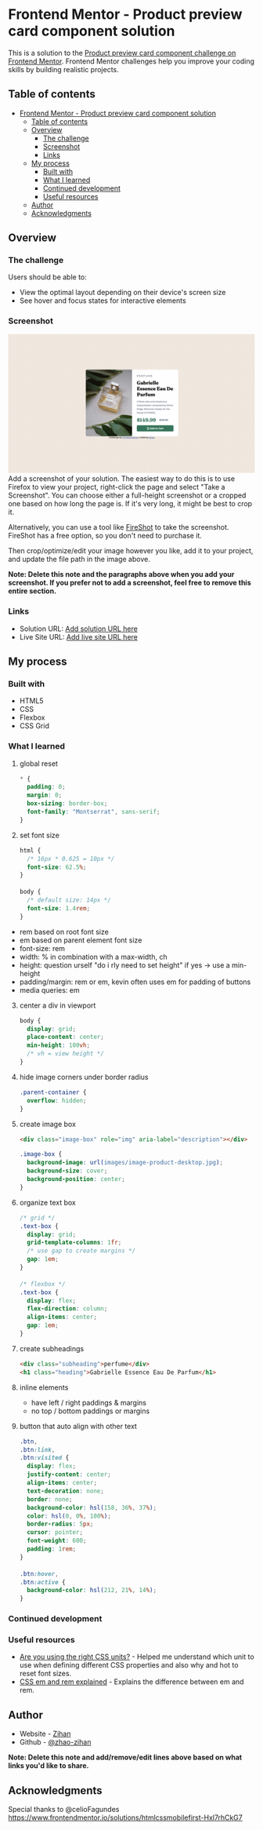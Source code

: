 # Frontend Mentor - Product preview card component solution

This is a solution to the [Product preview card component challenge on Frontend Mentor](https://www.frontendmentor.io/challenges/product-preview-card-component-GO7UmttRfa). Frontend Mentor challenges help you improve your coding skills by building realistic projects.

## Table of contents

- [Frontend Mentor - Product preview card component solution](#frontend-mentor---product-preview-card-component-solution)
  - [Table of contents](#table-of-contents)
  - [Overview](#overview)
    - [The challenge](#the-challenge)
    - [Screenshot](#screenshot)
    - [Links](#links)
  - [My process](#my-process)
    - [Built with](#built-with)
    - [What I learned](#what-i-learned)
    - [Continued development](#continued-development)
    - [Useful resources](#useful-resources)
  - [Author](#author)
  - [Acknowledgments](#acknowledgments)

## Overview

### The challenge

Users should be able to:

- View the optimal layout depending on their device's screen size
- See hover and focus states for interactive elements

### Screenshot

![](markdown-img/2022-07-22-22-33-59.png)
Add a screenshot of your solution. The easiest way to do this is to use Firefox to view your project, right-click the page and select "Take a Screenshot". You can choose either a full-height screenshot or a cropped one based on how long the page is. If it's very long, it might be best to crop it.

Alternatively, you can use a tool like [FireShot](https://getfireshot.com/) to take the screenshot. FireShot has a free option, so you don't need to purchase it.

Then crop/optimize/edit your image however you like, add it to your project, and update the file path in the image above.

**Note: Delete this note and the paragraphs above when you add your screenshot. If you prefer not to add a screenshot, feel free to remove this entire section.**

### Links

- Solution URL: [Add solution URL here](https://your-solution-url.com)
- Live Site URL: [Add live site URL here](https://your-live-site-url.com)

## My process

### Built with

- HTML5
- CSS
- Flexbox
- CSS Grid

### What I learned

1. global reset

   ```css
   * {
     padding: 0;
     margin: 0;
     box-sizing: border-box;
     font-family: "Montserrat", sans-serif;
   }
   ```

2. set font size

   ```css
   html {
     /* 16px * 0.625 = 10px */
     font-size: 62.5%;
   }

   body {
     /* default size: 14px */
     font-size: 1.4rem;
   }
   ```

- rem based on root font size
- em based on parent element font size
- font-size: rem
- width: % in combination with a max-width, ch
- height: question urself "do i rly need to set height" if yes -> use a min-height
- padding/margin: rem or em, kevin often uses em for padding of buttons
- media queries: em

3. center a div in viewport

   ```css
   body {
     display: grid;
     place-content: center;
     min-height: 100vh;
     /* vh = view height */
   }
   ```

4. hide image corners under border radius

   ```css
   .parent-container {
     overflow: hidden;
   }
   ```

5. create image box

   ```html
   <div class="image-box" role="img" aria-label="description"></div>
   ```

   ```css
   .image-box {
     background-image: url(images/image-product-desktop.jpg);
     background-size: cover;
     background-position: center;
   }
   ```

6. organize text box

   ```css
   /* grid */
   .text-box {
     display: grid;
     grid-template-columns: 1fr;
     /* use gap to create margins */
     gap: 1em;
   }

   /* flexbox */
   .text-box {
     display: flex;
     flex-direction: column;
     align-items: center;
     gap: 1em;
   }
   ```

7. create subheadings

   ```html
   <div class="subheading">perfume</div>
   <h1 class="heading">Gabrielle Essence Eau De Parfum</h1>
   ```

8. inline elements

   - have left / right paddings & margins
   - no top / bottom paddings or margins

9. button that auto align with other text

   ```css
   .btn,
   .btn:link,
   .btn:visited {
     display: flex;
     justify-content: center;
     align-items: center;
     text-decoration: none;
     border: none;
     background-color: hsl(158, 36%, 37%);
     color: hsl(0, 0%, 100%);
     border-radius: 5px;
     cursor: pointer;
     font-weight: 600;
     padding: 1rem;
   }

   .btn:hover,
   .btn:active {
     background-color: hsl(212, 21%, 14%);
   }
   ```

### Continued development

### Useful resources

- [Are you using the right CSS units?](https://www.youtube.com/watch?v=N5wpD9Ov_To) - Helped me understand which unit to use when defining different CSS properties and also why and hot to reset font sizes.
- [CSS em and rem explained](https://www.youtube.com/watch?v=_-aDOAMmDHI&t=420s) - Explains the difference between em and rem.

## Author

- Website - [Zihan](https://product-preview-component-07-22.netlify.app)
- Github - [@zhao-zihan](https://github.com/zhao-zihan)

**Note: Delete this note and add/remove/edit lines above based on what links you'd like to share.**

## Acknowledgments

Special thanks to @celioFagundes
https://www.frontendmentor.io/solutions/htmlcssmobilefirst-Hxl7rhCkG7
